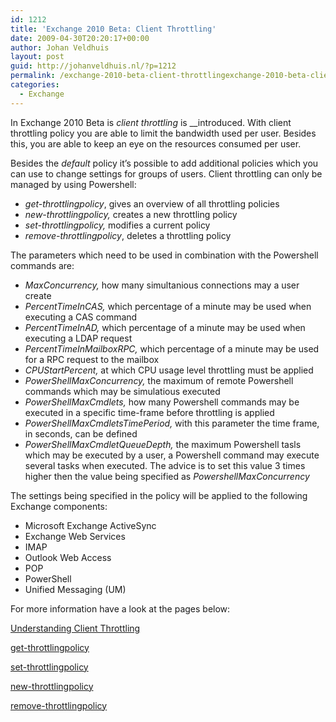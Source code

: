 ```yaml
---
id: 1212
title: 'Exchange 2010 Beta: Client Throttling'
date: 2009-04-30T20:20:17+00:00
author: Johan Veldhuis
layout: post
guid: http://johanveldhuis.nl/?p=1212
permalink: /exchange-2010-beta-client-throttlingexchange-2010-beta-client-throttling/
categories:
  - Exchange
---
```

In Exchange 2010 Beta is _client throttling_ is __introduced. With client throttling policy you are able to limit the bandwidth used per user. Besides this, you are able to keep an eye on the resources consumed per user.

Besides the _default_ policy it&#8217;s possible to add additional policies which you can use to change settings for groups of users. Client throttling can only be managed by using Powershell:

  * _get-throttlingpolicy_, gives an overview of all throttling policies
  * _new-throttlingpolicy,_ creates a new throttling policy
  * _set-throttlingpolicy,_ modifies a current policy
  * _remove-throttlingpolicy_, deletes a throttling policy

The parameters which need to be used in combination with the Powershell commands are:

  * _MaxConcurrency,_ how many simultanious connections may a user create
  * _PercentTimeInCAS,_ which percentage of a minute may be used when executing a CAS command
  * _PercentTimeInAD,_ which percentage of a minute may be used when executing a LDAP request
  * _PercentTimeInMailboxRPC,_ which percentage of a minute may be used for a RPC request to the mailbox
  * _CPUStartPercent,_ at which CPU usage level throttling must be applied
  * _PowerShellMaxConcurrency,_ the maximum of remote Powershell commands which may be simulatious executed
  * _PowerShellMaxCmdlets,_ how many Powershell commands may be executed in a specific time-frame before throttling is applied
  * _PowerShellMaxCmdletsTimePeriod,_ with this parameter the time frame, in seconds, can be defined
  * _PowerShellMaxCmdletQueueDepth,_ the maximum Powershell tasls which may be executed by a user, a Powershell command may execute several tasks when executed. The advice is to set this value 3 times higher then the value being specified as _PowershellMaxConcurrency_

The settings being specified in the policy will be applied to the following Exchange components:

  * Microsoft Exchange ActiveSync 
  * Exchange Web Services
  * IMAP
  * Outlook Web Access
  * POP
  * PowerShell
  * Unified Messaging (UM)

For more information have a look at the pages below:

<a href="http://technet.microsoft.com/en-us/library/dd297964(EXCHG.140).aspx" target="_blank">Understanding Client Throttling</a>
  
<a href="http://technet.microsoft.com/en-us/library/dd351264(EXCHG.140).aspx" target="_blank">get-throttlingpolicy</a>
  
<a href="http://technet.microsoft.com/en-us/library/dd298094(EXCHG.140).aspx" target="_blank">set-throttlingpolicy</a>
  
<a href="http://technet.microsoft.com/en-us/library/dd351045(EXCHG.140).aspx" target="_blank">new-throttlingpolicy</a>
  
<a href="http://technet.microsoft.com/en-us/library/dd351178(EXCHG.140).aspx" target="_blank">remove-throttlingpolicy</a>